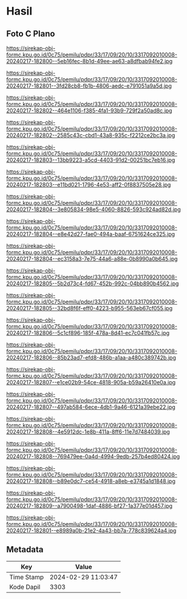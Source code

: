 # Hasil

## Foto C Plano

https://sirekap-obj-formc.kpu.go.id/0c75/pemilu/pdpr/33/17/09/20/10/3317092010008-20240217-182800--5eb16fec-8b1d-49ee-ae63-a8dfbab94fe2.jpg

https://sirekap-obj-formc.kpu.go.id/0c75/pemilu/pdpr/33/17/09/20/10/3317092010008-20240217-182801--3fd28cb8-fb1b-4806-aedc-e791051a9a5d.jpg

https://sirekap-obj-formc.kpu.go.id/0c75/pemilu/pdpr/33/17/09/20/10/3317092010008-20240217-182802--464e1106-f385-4fa1-93b9-729f2a50ad8c.jpg

https://sirekap-obj-formc.kpu.go.id/0c75/pemilu/pdpr/33/17/09/20/10/3317092010008-20240217-182802--2585c43c-cbd1-43a8-935c-f2212ce2bc3a.jpg

https://sirekap-obj-formc.kpu.go.id/0c75/pemilu/pdpr/33/17/09/20/10/3317092010008-20240217-182803--13bb9223-a5cd-4403-91d2-00251bc7eb16.jpg

https://sirekap-obj-formc.kpu.go.id/0c75/pemilu/pdpr/33/17/09/20/10/3317092010008-20240217-182803--e11bd021-1796-4e53-aff2-0f8837505e28.jpg

https://sirekap-obj-formc.kpu.go.id/0c75/pemilu/pdpr/33/17/09/20/10/3317092010008-20240217-182804--3e805834-98e5-4060-8826-593c924ad82d.jpg

https://sirekap-obj-formc.kpu.go.id/0c75/pemilu/pdpr/33/17/09/20/10/3317092010008-20240217-182804--e8e42d27-fae0-494a-baaf-6751624ce325.jpg

https://sirekap-obj-formc.kpu.go.id/0c75/pemilu/pdpr/33/17/09/20/10/3317092010008-20240217-182804--ec3158a3-7e75-44a6-a88e-0b8990a0b645.jpg

https://sirekap-obj-formc.kpu.go.id/0c75/pemilu/pdpr/33/17/09/20/10/3317092010008-20240217-182805--5b2d73c4-fd67-452b-992c-04bb890b4562.jpg

https://sirekap-obj-formc.kpu.go.id/0c75/pemilu/pdpr/33/17/09/20/10/3317092010008-20240217-182805--32bd8f6f-eff0-4223-b955-563eb67cf055.jpg

https://sirekap-obj-formc.kpu.go.id/0c75/pemilu/pdpr/33/17/09/20/10/3317092010008-20240217-182806--5c1cf896-185f-478a-8d41-ec7c041fb57c.jpg

https://sirekap-obj-formc.kpu.go.id/0c75/pemilu/pdpr/33/17/09/20/10/3317092010008-20240217-182806--85b23ad7-efd8-486b-a1aa-a480c389742b.jpg

https://sirekap-obj-formc.kpu.go.id/0c75/pemilu/pdpr/33/17/09/20/10/3317092010008-20240217-182807--e1ce02b9-54ce-4818-905a-b59a26410e0a.jpg

https://sirekap-obj-formc.kpu.go.id/0c75/pemilu/pdpr/33/17/09/20/10/3317092010008-20240217-182807--497ab584-6ece-4db1-9a46-6121a39ebe22.jpg

https://sirekap-obj-formc.kpu.go.id/0c75/pemilu/pdpr/33/17/09/20/10/3317092010008-20240217-182808--4e5912dc-1e8b-411a-8ff6-11e7d7484039.jpg

https://sirekap-obj-formc.kpu.go.id/0c75/pemilu/pdpr/33/17/09/20/10/3317092010008-20240217-182808--769479ee-0a4d-4994-9edb-257b4ed80424.jpg

https://sirekap-obj-formc.kpu.go.id/0c75/pemilu/pdpr/33/17/09/20/10/3317092010008-20240217-182808--b89e0dc7-ce54-4918-a8eb-e3745a1d1848.jpg

https://sirekap-obj-formc.kpu.go.id/0c75/pemilu/pdpr/33/17/09/20/10/3317092010008-20240217-182809--a7900498-1daf-4886-bf27-1a377e01d457.jpg

https://sirekap-obj-formc.kpu.go.id/0c75/pemilu/pdpr/33/17/09/20/10/3317092010008-20240217-182801--e8989a0b-21e2-4a43-bb7a-778c839624a4.jpg


## Metadata

| Key        | Value               |
| ---------- | ------------------- |
| Time Stamp | 2024-02-29 11:03:47 |
| Kode Dapil | 3303                |



